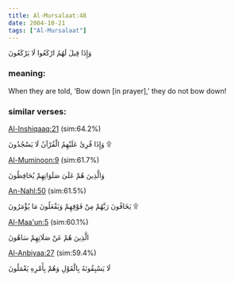 ```yaml
---
title: Al-Mursalaat:48
date: 2004-10-21
tags: ["Al-Mursalaat"]
---
```

وَإِذَا قِيلَ لَهُمُ ارْكَعُوا لَا يَرْكَعُونَ
### meaning: 
When they are told, ‘Bow down [in prayer],’ they do not bow down!
### similar verses: 

[Al-Inshiqaaq:21](/84/21) (sim:64.2%)

وَإِذَا قُرِئَ عَلَيْهِمُ الْقُرْآنُ لَا يَسْجُدُونَ ۩

[Al-Muminoon:9](/23/9) (sim:61.7%)

وَالَّذِينَ هُمْ عَلَىٰ صَلَوَاتِهِمْ يُحَافِظُونَ

[An-Nahl:50](/16/50) (sim:61.5%)

يَخَافُونَ رَبَّهُمْ مِنْ فَوْقِهِمْ وَيَفْعَلُونَ مَا يُؤْمَرُونَ ۩

[Al-Maa'un:5](/107/5) (sim:60.1%)

الَّذِينَ هُمْ عَنْ صَلَاتِهِمْ سَاهُونَ

[Al-Anbiyaa:27](/21/27) (sim:59.4%)

لَا يَسْبِقُونَهُ بِالْقَوْلِ وَهُمْ بِأَمْرِهِ يَعْمَلُونَ
